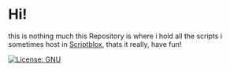# Hi!
this is nothing much this Repository is where i hold all the scripts i sometimes host in [Scriptblox](https://scriptblox.com/u/Https), thats it really,
have fun!

[![License: GNU](https://img.shields.io/badge/License%3A-GNU-yellow?style=plastic)](https://github.com/Roblox-HttpSpy/Random-Silly-stuff/blob/main/LICENSE)
